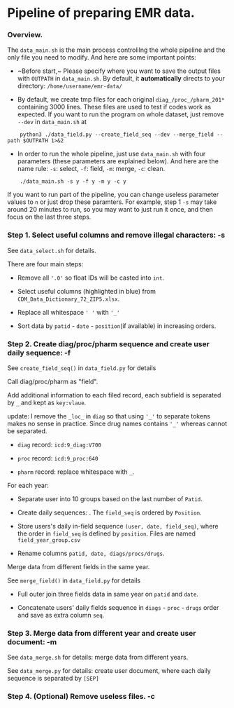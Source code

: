 # Pipeline of preparing EMR data.

### Overview.

The `data_main.sh` is the main process controlilng the whole pipeline and the only file you need to modify. And here are some important points:

- ~Before start,~ Please specify where you want to save the output files with `OUTPATH` in `data_main.sh`. By default, it **automatically** directs to your directory: `/home/username/emr-data/`

- By default, we create tmp files for each original `diag_/proc_/pharm_201*` containing 3000 lines. These files are used to test if codes work as expected. If you want to run the program on whole dataset, just remove `--dev` in `data_main.sh` at
```
    python3 ./data_field.py --create_field_seq --dev --merge_field --path $OUTPATH 1>&2
```

- In order to run the whole pipeline, just use `data_main.sh` with four parameters (these parameters are explained below). And here are the name rule: `-s`: select, `-f`: field, `-m`: merge, `-c`: clean.

```
    ./data_main.sh -s y -f y -m y -c y
```
If you want to run part of the pipeline, you can change useless parameter values to `n` or just drop these paramters. For example, step 1 `-s` may take around 20 minutes to run, so you may want to just run it once, and then focus on the last three steps.


### Step 1. Select useful columns and remove illegal characters: -s

See `data_select.sh` for details.

There are four main steps: 

- Remove all `'.0'` so float IDs will be casted into `int`.

- Select useful columns (highlighted in blue) from `CDM_Data_Dictionary_72_ZIP5.xlsx`.

- Replace all whitespace `' '` with  `'_'`

- Sort data by `patid` - `date` - `position`(if available) in increasing orders.

### Step 2. Create diag/proc/pharm sequence and create user daily sequence: -f

See `create_field_seq()` in `data_field.py` for details

Call diag/proc/pharm as "field".

Add additional information to each filed record, each subfield is separated by `_` and kept as `key:vlaue`.

update: I remove the `_loc_` in `diag` so that using `'_'` to separate tokens makes no sense in practice. Since drug names contains `'_'` whereas cannot be separated.

   - `diag` record: `icd:9_diag:V700` 

   - `proc` record: `icd:9_proc:640`

   - `pharm` record: replace whitespace with `_`.

For each year:

- Separate user into 10 groups based on the last number of `Patid`.

- Create daily sequences: . The `field_seq` is ordered by `Position`.

- Store users's daily in-field sequence `(user, date, field_seq)`, where the order in `field_seq` is defined by `position`. Files are named `field_year_group.csv`

- Rename columns `patid, date, diags/procs/drugs`.

Merge data from different fields in the same year.

See `merge_field()` in `data_field.py` for details

- Full outer join three fields data in same year on `patid` and `date`. 

- Concatenate users' daily fields sequence in `diags` - `proc` - `drugs` order and save as extra column `seq`.



### Step 3. Merge data from different year and create user document: -m

See `data_merge.sh` for details: merge data from different years.

See `data_merge.py` for details: create user document, where each daily sequence is separated by `[SEP]`


### Step 4. (Optional) Remove useless files. -c

